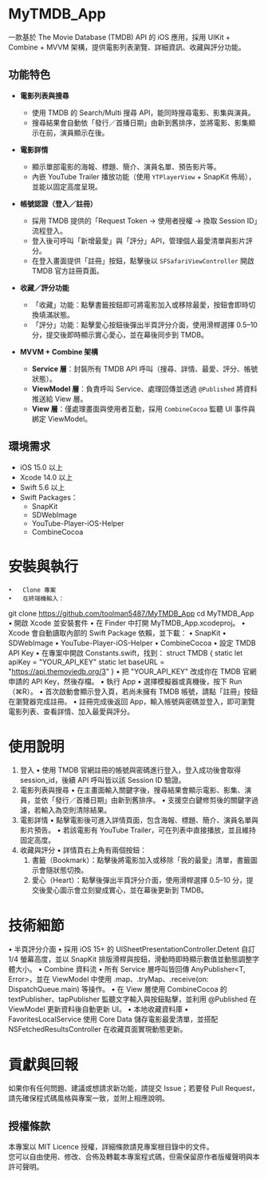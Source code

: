 # MyTMDB_App
一款基於 The Movie Database (TMDB) API 的 iOS 應用，採用 UIKit + Combine + MVVM 架構，提供電影列表瀏覽、詳細資訊、收藏與評分功能。

## 功能特色
- **電影列表與搜尋**  
  - 使用 TMDB 的 Search/Multi 搜尋 API，能同時搜尋電影、影集與演員。  
  - 搜尋結果會自動依「發行／首播日期」由新到舊排序，並將電影、影集顯示在前，演員顯示在後。

- **電影詳情**  
  - 顯示單部電影的海報、標題、簡介、演員名單、預告影片等。  
  - 內嵌 YouTube Trailer 播放功能（使用 `YTPlayerView` + SnapKit 佈局），並能以固定高度呈現。

- **帳號認證（登入／註冊）**  
  - 採用 TMDB 提供的「Request Token → 使用者授權 → 換取 Session ID」流程登入。  
  - 登入後可呼叫「新增最愛」與「評分」API，管理個人最愛清單與影片評分。  
  - 在登入畫面提供「註冊」按鈕，點擊後以 `SFSafariViewController` 開啟 TMDB 官方註冊頁面。

- **收藏／評分功能**  
  - 「收藏」功能：點擊書籤按鈕即可將電影加入或移除最愛，按鈕會即時切換填滿狀態。  
  - 「評分」功能：點擊愛心按鈕後彈出半頁評分介面，使用滑桿選擇 0.5–10 分，提交後即時顯示實心愛心，並在幕後同步到 TMDB。

- **MVVM + Combine 架構**  
  - **Service 層**：封裝所有 TMDB API 呼叫（搜尋、詳情、最愛、評分、帳號狀態）。  
  - **ViewModel 層**：負責呼叫 Service、處理回傳並透過 `@Published` 將資料推送給 View 層。  
  - **View 層**：僅處理畫面與使用者互動，採用 `CombineCocoa` 監聽 UI 事件與綁定 ViewModel。

## 環境需求
- iOS 15.0 以上  
- Xcode 14.0 以上  
- Swift 5.6 以上  
- Swift Packages：  
  - SnapKit  
  - SDWebImage  
  - YouTube-Player-iOS-Helper  
  - CombineCocoa

# 安裝與執行
	•	Clone 專案
	•	在終端機輸入：
git clone https://github.com/toolman5487/MyTMDB_App
cd MyTMDB_App
	•	開啟 Xcode 並安裝套件
	•	在 Finder 中打開 MyTMDB_App.xcodeproj。
	•	Xcode 會自動讀取內部的 Swift Package 依賴，並下載：
  	•	SnapKit
  	•	SDWebImage
  	•	YouTube-Player-iOS-Helper
  	•	CombineCocoa
	•	設定 TMDB API Key
	•	在專案中開啟 Constants.swift，找到：
struct TMDB 
{ 
static let apiKey = "YOUR_API_KEY" 
static let baseURL = "https://api.themoviedb.org/3" 
}
	•	把 "YOUR_API_KEY" 改成你在 TMDB 官網申請的 API Key，然後存檔。
	•	執行 App
	•	選擇模擬器或真機後，按下 Run（⌘R）。
	•	首次啟動會顯示登入頁，若尚未擁有 TMDB 帳號，請點「註冊」按鈕在瀏覽器完成註冊。
	•	註冊完成後返回 App，輸入帳號與密碼並登入，即可瀏覽電影列表、查看詳情、加入最愛與評分。

# 使用說明
1.	登入
•	 使用 TMDB 官網註冊的帳號與密碼進行登入，登入成功後會取得 session_id，後續 API 呼叫皆以該 Session ID 驗證。
2.	電影列表與搜尋
	•	在主畫面輸入關鍵字後，搜尋結果會顯示電影、影集、演員，並依「發行／首播日期」由新到舊排序。
	•	支援空白鍵修剪後的關鍵字過濾，若輸入為空則清除結果。
3.	電影詳情
  •	點擊電影後可進入詳情頁面，包含海報、標題、簡介、演員名單與影片預告。
  •	若該電影有 YouTube Trailer，可在列表中直接播放，並且維持固定高度。
4.	收藏與評分
  •	詳情頁右上角有兩個按鈕：
    1.	書籤（Bookmark）：點擊後將電影加入或移除「我的最愛」清單，書籤圖示會隨狀態切換。
    2.	愛心（Heart）：點擊後彈出半頁評分介面，使用滑桿選擇 0.5–10 分，提交後愛心圖示會立刻變成實心，並在幕後更新到 TMDB。

# 技術細節
•	半頁評分介面
•	採用 iOS 15+ 的 UISheetPresentationController.Detent 自訂 1/4 螢幕高度，並以 SnapKit 排版滑桿與按鈕，滑動時即時顯示數值並動態調整字體大小。
•	Combine 資料流
•	所有 Service 層呼叫皆回傳 AnyPublisher<T, Error>，並在 ViewModel 中使用 .map、.tryMap、.receive(on: DispatchQueue.main) 等操作。
•	在 View 層使用 CombineCocoa 的 textPublisher、tapPublisher 監聽文字輸入與按鈕點擊，並利用 @Published 在 ViewModel 更新資料後自動更新 UI。
•	本地收藏資料庫
•	FavoritesLocalService 使用 Core Data 儲存電影最愛清單，並搭配 NSFetchedResultsController 在收藏頁面實現動態更新。

# 貢獻與回報
如果你有任何問題、建議或想請求新功能，請提交 Issue；若要發 Pull Request，請先確保程式碼風格與專案一致，並附上相應說明。

## 授權條款
本專案以 MIT Licence 授權，詳細條款請見專案根目錄中的文件。  
您可以自由使用、修改、合佈及轉載本專案程式碼，但需保留原作者版權聲明與本許可聲明。

